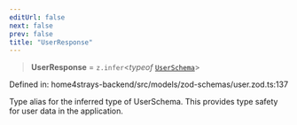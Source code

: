 ```yaml
---
editUrl: false
next: false
prev: false
title: "UserResponse"
---
```


> **UserResponse** = `z.infer`\<*typeof* [`UserSchema`](/docs/code/backend/models/zod-schemas/userzod/variables/userschema/)\>

Defined in: home4strays-backend/src/models/zod-schemas/user.zod.ts:137

Type alias for the inferred type of UserSchema.
This provides type safety for user data in the application.

